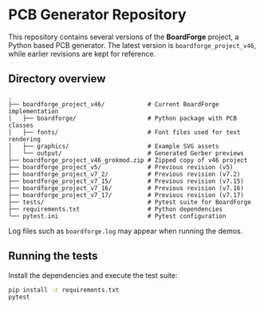 # PCB Generator Repository

This repository contains several versions of the **BoardForge** project, a Python based PCB generator.  The latest version is `boardforge_project_v46`, while earlier revisions are kept for reference.

## Directory overview

```
.
├── boardforge_project_v46/            # Current BoardForge implementation
│   ├── boardforge/                    # Python package with PCB classes
│   ├── fonts/                         # Font files used for text rendering
│   ├── graphics/                      # Example SVG assets
│   └── output/                        # Generated Gerber previews
├── boardforge_project_v46_grokmod.zip # Zipped copy of v46 project
├── boardforge_project_v5/             # Previous revision (v5)
├── boardforge_project_v7_2/           # Previous revision (v7.2)
├── boardforge_project_v7_15/          # Previous revision (v7.15)
├── boardforge_project_v7_16/          # Previous revision (v7.16)
├── boardforge_project_v7_17/          # Previous revision (v7.17)
├── tests/                             # Pytest suite for BoardForge
├── requirements.txt                   # Python dependencies
└── pytest.ini                         # Pytest configuration
```

Log files such as `boardforge.log` may appear when running the demos.

## Running the tests

Install the dependencies and execute the test suite:

```bash
pip install -r requirements.txt
pytest
```
